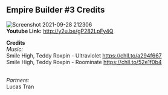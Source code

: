 ## Empire Builder #3 Credits
![Screenshot 2021-09-28 212306](https://user-images.githubusercontent.com/73246001/135203122-3ff57878-8340-4639-b798-e511ebee3d55.png)
<br>
**Youtube Link:** http://y2u.be/gP282LpFy4Q

**Credits** <br>
*Music:* <br>
Smile High, Teddy Roxpin - Ultraviolet https://chll.to/a294f667 <br> 
Smile High, Teddy Roxpin - Roominate https://chll.to/52e1f0b4 <br> <br>

*Partners:* <br>
Lucas Tran <br>


